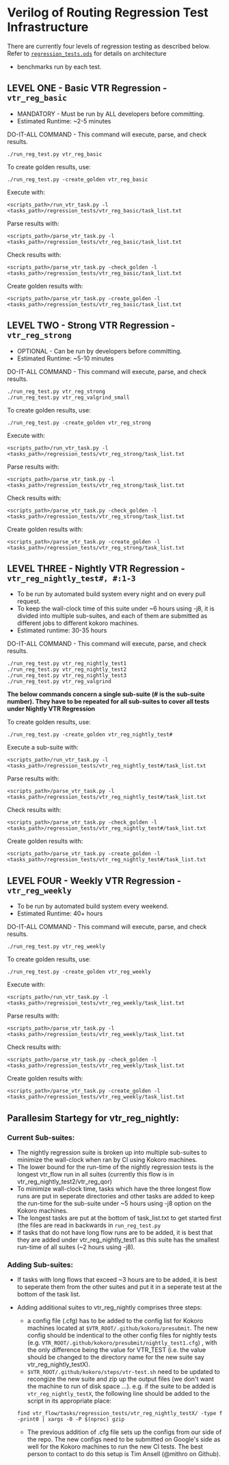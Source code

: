 # Verilog of Routing Regression Test Infrastructure

There are currently four levels of regression testing as described below. Refer
to [`regression_tests.ods`](./regression_tests.ods) for details on architecture
+ benchmarks run by each test.

## LEVEL ONE - Basic VTR Regression - `vtr_reg_basic`

 * MANDATORY - Must be run by ALL developers before committing.
 * Estimated Runtime: ~2-5 minutes

DO-IT-ALL COMMAND - This command will execute, parse, and check results.
```
./run_reg_test.py vtr_reg_basic
```
To create golden results, use:
```
./run_reg_test.py -create_golden vtr_reg_basic
```

Execute with:
```
<scripts_path>/run_vtr_task.py -l <tasks_path>/regression_tests/vtr_reg_basic/task_list.txt
```

Parse results with:
```
<scripts_path>/parse_vtr_task.py -l <tasks_path>/regression_tests/vtr_reg_basic/task_list.txt
```

Check results with:
```
<scripts_path>/parse_vtr_task.py -check_golden -l <tasks_path>/regression_tests/vtr_reg_basic/task_list.txt
```

Create golden results with:
```
<scripts_path>/parse_vtr_task.py -create_golden -l <tasks_path>/regression_tests/vtr_reg_basic/task_list.txt
```

## LEVEL TWO - Strong VTR Regression - `vtr_reg_strong`

 * OPTIONAL - Can be run by developers before committing.
 * Estimated Runtime: ~5-10 minutes

DO-IT-ALL COMMAND - This command will execute, parse, and check results.
```
./run_reg_test.py vtr_reg_strong
./run_reg_test.py vtr_reg_valgrind_small
```
To create golden results, use:
```
./run_reg_test.py -create_golden vtr_reg_strong
```

Execute with:
```
<scripts_path>/run_vtr_task.py -l <tasks_path>/regression_tests/vtr_reg_strong/task_list.txt
```

Parse results with:
```
<scripts_path>/parse_vtr_task.py -l <tasks_path>/regression_tests/vtr_reg_strong/task_list.txt
```

Check results with:
```
<scripts_path>/parse_vtr_task.py -check_golden -l <tasks_path>/regression_tests/vtr_reg_strong/task_list.txt
```

Create golden results with:
```
<scripts_path>/parse_vtr_task.py -create_golden -l <tasks_path>/regression_tests/vtr_reg_strong/task_list.txt
```

## LEVEL THREE  - Nightly VTR Regression - `vtr_reg_nightly_test#, #:1-3` 

 * To be run by automated build system every night and on every pull request.
 * To keep the wall-clock time of this suite under ~6 hours using -j8, it is divided into multiple sub-suites, and each of them are submitted as different jobs to different kokoro machines. 
 * Estimated runtime: 30-35 hours
 
DO-IT-ALL COMMAND - This command will execute, parse, and check results.
```
./run_reg_test.py vtr_reg_nightly_test1
./run_reg_test.py vtr_reg_nightly_test2
./run_reg_test.py vtr_reg_nightly_test3
./run_reg_test.py vtr_reg_valgrind
```
**The below commands concern a single sub-suite (# is the sub-suite number). They have to be repeated for all sub-suites to cover all tests under Nightly VTR Regression**

To create golden results, use:
```
./run_reg_test.py -create_golden vtr_reg_nightly_test#
```

Execute  a sub-suite with:
```
<scripts_path>/run_vtr_task.py -l <tasks_path>/regression_tests/vtr_reg_nightly_test#/task_list.txt
```

Parse results with:
```
<scripts_path>/parse_vtr_task.py -l <tasks_path>/regression_tests/vtr_reg_nightly_test#/task_list.txt
```

Check results with:
```
<scripts_path>/parse_vtr_task.py -check_golden -l <tasks_path>/regression_tests/vtr_reg_nightly_test#/task_list.txt
```

Create golden results with:
```
<scripts_path>/parse_vtr_task.py -create_golden -l <tasks_path>/regression_tests/vtr_reg_nightly_test#/task_list.txt
```


## LEVEL FOUR - Weekly VTR Regression - `vtr_reg_weekly`

 * To be run by automated build system every weekend.
 * Estimated Runtime: 40+ hours

DO-IT-ALL COMMAND - This command will execute, parse, and check results.
```
./run_reg_test.py vtr_reg_weekly
```

To create golden results, use:
```
./run_reg_test.py -create_golden vtr_reg_weekly
```

Execute with:
```
<scripts_path>/run_vtr_task.py -l <tasks_path>/regression_tests/vtr_reg_weekly/task_list.txt
```

Parse results with:
```
<scripts_path>/parse_vtr_task.py -l <tasks_path>/regression_tests/vtr_reg_weekly/task_list.txt
```

Check results with:
```
<scripts_path>/parse_vtr_task.py -check_golden -l <tasks_path>/regression_tests/vtr_reg_weekly/task_list.txt
```

Create golden results with:
```
<scripts_path>/parse_vtr_task.py -create_golden -l <tasks_path>/regression_tests/vtr_reg_weekly/task_list.txt
```
## Parallesim Startegy for vtr_reg_nightly:
### Current Sub-suites:

  * The nightly regression suite is broken up into multiple sub-suites to minimize the wall-clock when ran by CI using Kokoro machines.
  * The lower bound for the run-time of the nightly regression tests is the longest vtr_flow run in all suites (currently this flow is in vtr_reg_nightly_test2/vtr_reg_qor)
  * To minimize wall-clock time, tasks which have the three longest flow runs are put in seperate directories and other tasks are added to keep the
    run-time for the sub-suite under ~5 hours using -j8 option on the Kokoro machines.
  * The longest tasks are put at the bottom of task_list.txt to get started first (the files are read in backwards in `run_reg_test.py`
  * If tasks that do not have long flow runs are to be added, it is best that they are added under vtr_reg_nightly_test1 as this suite has the smallest run-time
    of all suites (~2 hours using -j8).

### Adding Sub-suites:

  * If tasks with long flows that exceed ~3 hours are to be added, it is best to seperate them from the other suites and put it in a seperate test
    at the bottom of the task list.
  * Adding additional suites to vtr_reg_nightly comprises three steps:
    - a config file (.cfg) has to be added to the config list for Kokoro machines located at `$VTR_ROOT/.github/kokoro/presubmit`. The new config should be indentical to the other config files for nightly tests (e.g. `VTR_ROOT/.github/kokoro/presubmit/nightly_test1.cfg`) , with the only difference being the value for VTR_TEST (i.e. the value should be changed to the directory name for the new suite say vtr_reg_nightly_testX).  
    - `$VTR_ROOT/.github/kokoro/steps/vtr-test.sh` need to be updated to recongize the new suite and zip up the output files (we don't want the machine to run of disk space ...). e.g. if the suite to be added is `vtr_reg_nightly_testX`, the following line should be added to the script in its appropriate place:
    ```
    find vtr_flow/tasks/regression_tests/vtr_reg_nightly_testX/ -type f -print0 | xargs -0 -P $(nproc) gzip
    ```

    - The previous addition of .cfg file sets up the configs from our side of the repo. The new configs need to be submitted on Google's side as well for the Kokoro machines to run the new CI tests. The best person to contact to do this setup is Tim Ansell (@mithro on Github). 
